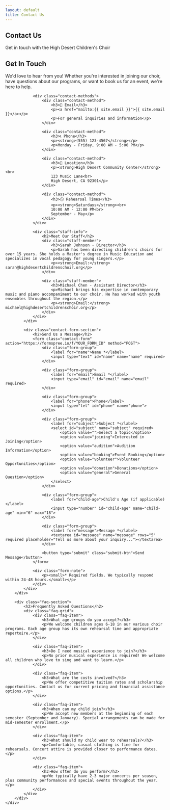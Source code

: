 ```yaml
---
layout: default
title: Contact Us
---
```


<section class="contact-hero">
    <div class="container">
        <h1>Contact Us</h1>
        <p>Get in touch with the High Desert Children's Choir</p>
    </div>
</section>

<section class="contact-content">
    <div class="container">
        <div class="contact-grid">
            <div class="contact-info">
                <h2>Get In Touch</h2>
                <p>We'd love to hear from you! Whether you're interested in joining our choir, have questions about our programs, or want to book us for an event, we're here to help.</p>
                
                <div class="contact-methods">
                    <div class="contact-method">
                        <h3>📧 Email</h3>
                        <p><a href="mailto:{{ site.email }}">{{ site.email }}</a></p>
                        <p>For general inquiries and information</p>
                    </div>
                    
                    <div class="contact-method">
                        <h3>📞 Phone</h3>
                        <p><strong>(555) 123-4567</strong></p>
                        <p>Monday - Friday, 9:00 AM - 5:00 PM</p>
                    </div>
                    
                    <div class="contact-method">
                        <h3>📍 Location</h3>
                        <p><strong>High Desert Community Center</strong><br>
                        123 Music Lane<br>
                        High Desert, CA 92301</p>
                    </div>
                    
                    <div class="contact-method">
                        <h3>🕒 Rehearsal Times</h3>
                        <p><strong>Saturdays</strong><br>
                        10:00 AM - 12:00 PM<br>
                        September - May</p>
                    </div>
                </div>
                
                <div class="staff-info">
                    <h2>Meet Our Staff</h2>
                    <div class="staff-member">
                        <h3>Sarah Johnson - Director</h3>
                        <p>Sarah has been directing children's choirs for over 15 years. She holds a Master's degree in Music Education and specializes in vocal pedagogy for young singers.</p>
                        <p><strong>Email:</strong> sarah@highdesertchildrenschoir.org</p>
                    </div>
                    
                    <div class="staff-member">
                        <h3>Michael Chen - Assistant Director</h3>
                        <p>Michael brings his expertise in contemporary music and piano accompaniment to our choir. He has worked with youth ensembles throughout the region.</p>
                        <p><strong>Email:</strong> michael@highdesertchildrenschoir.org</p>
                    </div>
                </div>
            </div>
            
            <div class="contact-form-section">
                <h2>Send Us a Message</h2>
                <form class="contact-form" action="https://formspree.io/f/YOUR_FORM_ID" method="POST">
                    <div class="form-group">
                        <label for="name">Name *</label>
                        <input type="text" id="name" name="name" required>
                    </div>
                    
                    <div class="form-group">
                        <label for="email">Email *</label>
                        <input type="email" id="email" name="email" required>
                    </div>
                    
                    <div class="form-group">
                        <label for="phone">Phone</label>
                        <input type="tel" id="phone" name="phone">
                    </div>
                    
                    <div class="form-group">
                        <label for="subject">Subject *</label>
                        <select id="subject" name="subject" required>
                            <option value="">Select a topic</option>
                            <option value="joining">Interested in Joining</option>
                            <option value="audition">Audition Information</option>
                            <option value="booking">Event Booking</option>
                            <option value="volunteer">Volunteer Opportunities</option>
                            <option value="donation">Donations</option>
                            <option value="general">General Question</option>
                        </select>
                    </div>
                    
                    <div class="form-group">
                        <label for="child-age">Child's Age (if applicable)</label>
                        <input type="number" id="child-age" name="child-age" min="6" max="18">
                    </div>
                    
                    <div class="form-group">
                        <label for="message">Message *</label>
                        <textarea id="message" name="message" rows="5" required placeholder="Tell us more about your inquiry..."></textarea>
                    </div>
                    
                    <button type="submit" class="submit-btn">Send Message</button>
                </form>
                
                <div class="form-note">
                    <p><small>* Required fields. We typically respond within 24-48 hours.</small></p>
                </div>
            </div>
        </div>
        
        <div class="faq-section">
            <h2>Frequently Asked Questions</h2>
            <div class="faq-grid">
                <div class="faq-item">
                    <h3>What age groups do you accept?</h3>
                    <p>We welcome children ages 6-18 in our various choir programs. Each age group has its own rehearsal time and appropriate repertoire.</p>
                </div>
                
                <div class="faq-item">
                    <h3>Do I need musical experience to join?</h3>
                    <p>No prior musical experience is required! We welcome all children who love to sing and want to learn.</p>
                </div>
                
                <div class="faq-item">
                    <h3>What are the costs involved?</h3>
                    <p>We offer competitive tuition rates and scholarship opportunities. Contact us for current pricing and financial assistance options.</p>
                </div>
                
                <div class="faq-item">
                    <h3>When can my child join?</h3>
                    <p>We accept new members at the beginning of each semester (September and January). Special arrangements can be made for mid-semester enrollment.</p>
                </div>
                
                <div class="faq-item">
                    <h3>What should my child wear to rehearsals?</h3>
                    <p>Comfortable, casual clothing is fine for rehearsals. Concert attire is provided closer to performance dates.</p>
                </div>
                
                <div class="faq-item">
                    <h3>How often do you perform?</h3>
                    <p>We typically have 2-3 major concerts per season, plus community performances and special events throughout the year.</p>
                </div>
            </div>
        </div>
    </div>
</section>
